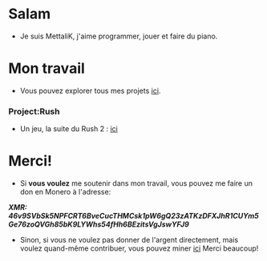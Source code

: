 # Salam
- Je suis MettaliK, j'aime programmer, jouer et faire du piano.

# Mon travail
- Vous pouvez explorer tous mes projets [ici](https://github.com/MettaliK).

### Project:Rush
- Un jeu, la suite du Rush 2 : [ici](./TIME.html)

# Merci!
- Si **vous voulez** me soutenir dans mon travail, vous pouvez me faire un don en Monero à l'adresse:

***XMR: 46v9SVbSk5NPFCRT6BveCucTHMCsk1pW6gQ23zATKzDFXJhR1CUYm5Ge76zoQVGh85bK9LYWhs54fHh6BEzitsVgJswYFJ9***

- Sinon, si vous ne voulez pas donner de l'argent directement, mais voulez quand-même contribuer, vous pouvez miner [ici](./donner.html) Merci beaucoup!
